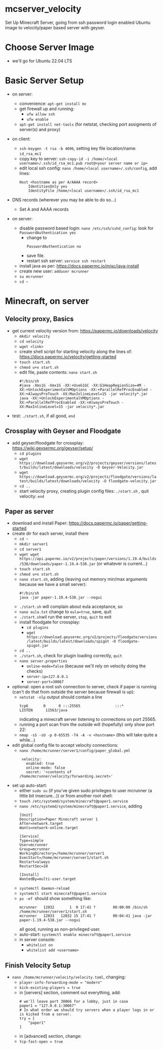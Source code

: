 # mcserver_velocity
Set Up Minecraft Server, going from  ssh password login enabled Ubuntu image to velocity/paper based server with geyser.

# Choose Server Image
- we'll go for Ubuntu 22.04 LTS

# Basic Server Setup
- on server:
  - convenience: ```apt-get install mc```
  - get firewall up and running:
    - ```ufw allow ssh```
    - ```ufw enable```
  - ```apt-get install net-tools``` (for netstat, checking port assigments of server(s) and proxy)
- on client:
  - ```ssh-keygen -t rsa -b 4096```, setting key file location/name: ```id_rsa_mc1```
  - copy key to server: ```ssh-copy-id -i /home/<local username>/.ssh/id_rsa_mc1.pub root@<your server name or ip>```
  - edit local ssh config: ```nano /home/<local username>/.ssh/config```, add lines:
    ```
    Host <hostname as per A/AAAA record>
        IdentitiesOnly yes
        IdentityFile /home/<local username>/.ssh/id_rsa_mc1
    ```
- DNS records (wherever you may be able to do so...)
  -  Set A and AAAA records 
  
- on server:
  - disable password based login: ```nano /etc/ssh/sshd_config```: look for ```PasswordAuthentication yes```
    - change to 
      ```
      PasswordAuthentication no
      ```
    - save file.
    - restart ssh server: ```service ssh restart``` 
  - install java as per: https://docs.papermc.io/misc/java-install
  - create new user: ```adduser mcrunner```
  - ```su mcrunner```
  - ```cd ~```
# Minecraft, on server
## Velocity proxy, Basics
- get current velocity version from: https://papermc.io/downloads/velocity
  -  ```mkdir velocity```
  -  ```cd velocity```
  -  ```wget <link>```
  -  create shell script for starting velocity along the lines of: https://docs.papermc.io/velocity/getting-started
    -   ```touch start.sh```
    -   ```chmod u+x start.sh```
    -   edit file, paste contents: ```nano start.sh```
        ```
        #!/bin/sh
        #java -Xms1G -Xmx1G -XX:+UseG1GC -XX:G1HeapRegionSize=4M -XX:+UnlockExperimentalVMOptions -XX:+ParallelRefProcEnabled -XX:+AlwaysPreTouch -XX:MaxInlineLevel=15 -jar velocity*.jar
        java -XX:+UnlockExperimentalVMOptions -XX:+ParallelRefProcEnabled -XX:+AlwaysPreTouch -XX:MaxInlineLevel=15 -jar velocity*.jar
        ```
- test: ```./start.sh```, if all good, ```end```            
## Crossplay with Geyser and Floodgate
- add geyser/floodgate for crossplay: https://wiki.geysermc.org/geyser/setup/
  - ```cd plugins```
  - ```wget https://download.geysermc.org/v2/projects/geyser/versions/latest/builds/latest/downloads/velocity -O Geyser-Velocity.jar```
  - ```wget https://download.geysermc.org/v2/projects/floodgate/versions/latest/builds/latest/downloads/velocity -O floodgate-velocity.jar```
  - ```cd .. ```
  - start velocity proxy, creating plugin config files: ```./start.sh``` , quit velocity: ```end```   

## Paper as server
- download and install Paper: https://docs.papermc.io/paper/getting-started
- create dir for each server, install there
  - ```cd ~```
  - ```mkdir server1```
  - ```cd server1```
  - ```wget wget https://api.papermc.io/v2/projects/paper/versions/1.19.4/builds/538/downloads/paper-1.19.4-538.jar``` (or whatever is current...)
  - ```touch start.sh```
  - ```chmod u+x start.sh```
  - ```nano start.sh```, adding (leaving out memory min/max arguments because we have a small server):
    ```
    #!/bin/sh
    java -jar paper-1.19.4-538.jar --nogui
    ```
  - ```./start.sh``` will complain about eula acceptance, so 
  - ```nano eula.txt``` change to ```eula=true```, save, quit
  - ```./start.sh```wil run the server, ```stop```, ```quit``` to exit
  - install floodgate for crossplay:
    -  ```cd plugins```
    -  ```wget https://download.geysermc.org/v2/projects/floodgate/versions/latest/builds/latest/downloads/spigot -O floodgate-spigot.jar```
  - ```cd ..```
  - ```./start.sh```, check for plugin loading correctly, ```quit```
  - ```nano server.properties```
    - ```online-mode=false``` (because we'll rely on velocity doing the checks)
    - ```server-ip=127.0.0.1```
    - ```server-port=30067```
- optional: open a root ssh connection to server, check if paper is running (can't do that from outside the server because firewall is up):
  -  ```netstat -nlp``` output should contain a line
      ```
      tcp6       0      0 :::25565                :::*                    LISTEN      11563/java
      ```
      indicating a minecraft server listening to connections on port 25565. 
   - running a port scan from the outside will (hopefully) only show port 22:  
    - ```nmap -sS -sU -p 0-65535 -T4 -A -v <hostname>``` (this will take quite a while...)  
- edit global config file to accept velocity connections:
  - ```nano /home/mcrunner/server1/config/paper_global.yml```
    ```
     velocity:
       enabled: true
       online-mode: false
       secret: '<contents of /home/mcrunner/velocity/forwarding.secret>'
    ```
- set up auto-start:  
  - either ```sudo su``` (if you've given sudo privileges to user mcrunner (a little bit insecure...)) or from another root shell:
  - ```touch /etc/systemd/system/minecraft@paper1.service```
  - ```nano /etc/systemd/system/minecraft@paper1.service```, adding
    ```
    [Unit]
    Description=Paper Minecraft server 1
    After=network.target
    Wants=network-online.target

    [Service]
    Type=simple
    User=mcrunner
    Group=mcrunner
    WorkingDirectory=/home/mcrunner/server1
    ExecStart=/home/mcrunner/server1/start.sh
    Restart=always
    RestartSec=10

    [Install]
    WantedBy=multi-user.target
    ```  
  - ```systemctl daemon-reload```
  - ```systemctl start minecraft@paper1.service```
  - ```ps -ef ```should show something like:
    ```
    mcrunner   12032       1  0 17:41 ?        00:00:00 /bin/sh /home/mcrunner/server1/start.sh
    mcrunner   12033   12032 15 17:41 ?        00:04:41 java -jar paper-1.19.4-538.jar --nogui
    ```
    all good, running as non-privileged user.
  - auto-start: ```systemctl enable minecraft@paper1.service```
  - in server console:
    - ```whitelist on```
    - ```whitelist add <username>```

## Finish Velocity Setup
- ```nano /home/mcrunner/velocity/velocity.toml```, changing:
  - ```player-info-forwarding-mode = "modern"```
  - ```kick-existing-players = true```
  - in [servers] section, comment out everything, add:
    ```
    # we'll leave port 30066 for a lobby, just in case
    paper1 = "127.0.0.1:30067"
    # In what order we should try servers when a player logs in or is kicked from a server.
    try = [
        "paper1"
    ]
    ```
  -  in [advanced] section, change:
    - ```tcp-fast-open = true```

